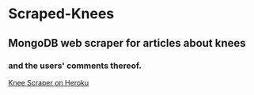# Scraped-Knees
## MongoDB web scraper for articles about knees
### and the users' comments thereof.

[Knee Scraper on Heroku](https://web-knee-scraper.herokuapp.com/)
